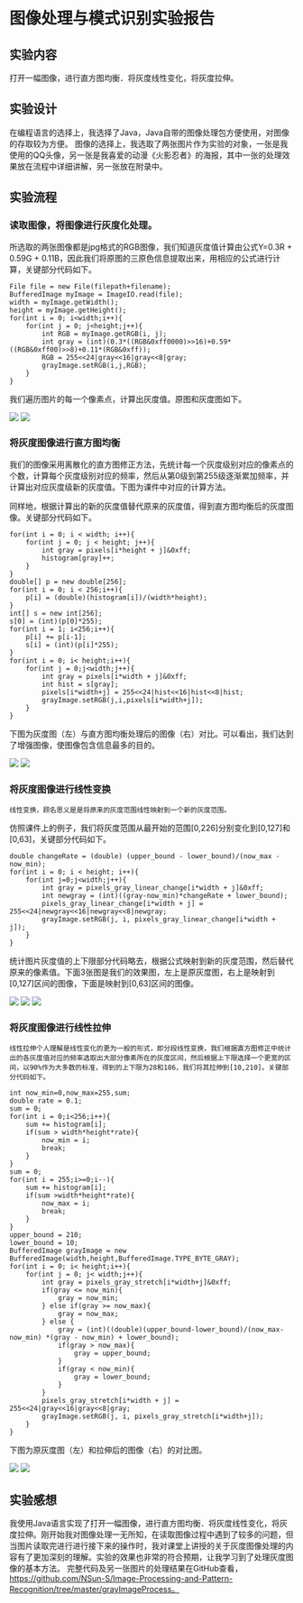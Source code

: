 # 图像处理与模式识别实验报告
## 实验内容
打开一幅图像，进行直方图均衡．将灰度线性变化，将灰度拉伸。
## 实验设计
在编程语言的选择上，我选择了Java，Java自带的图像处理包方便使用，对图像的存取较为方便。
图像的选择上，我选取了两张图片作为实验的对象，一张是我使用的QQ头像，另一张是我喜爱的动漫《火影忍者》的海报，其中一张的处理效果放在流程中详细讲解，另一张放在附录中。
## 实验流程
### 读取图像，将图像进行灰度化处理。
所选取的两张图像都是jpg格式的RGB图像，我们知道灰度值计算由公式Y=0.3R + 0.59G + 0.11B，因此我们将原图的三原色信息提取出来，用相应的公式进行计算，关键部分代码如下。
```
File file = new File(filepath+filename);
BufferedImage myImage = ImageIO.read(file);
width = myImage.getWidth();
height = myImage.getHeight();
for(int i = 0; i<width;i++){
    for(int j = 0; j<height;j++){
        int RGB = myImage.getRGB(i, j);
        int gray = (int)(0.3*((RGB&0xff0000)>>16)+0.59*((RGB&0xff00)>>8)+0.11*(RGB&0xff));
        RGB = 255<<24|gray<<16|gray<<8|gray;
        grayImage.setRGB(i,j,RGB);
    }
}
```
我们遍历图片的每一个像素点，计算出灰度值。原图和灰度图如下。

![](https://github.com/NSun-S/Image-Processing-and-Pattern-Recognition/blob/master/grayImageProcess/images/Naruto.jpg)
![](https://github.com/NSun-S/Image-Processing-and-Pattern-Recognition/blob/master/grayImageProcess/images/gray_Naruto.jpg)
### 将灰度图像进行直方图均衡
我们的图像采用离散化的直方图修正方法，先统计每一个灰度级别对应的像素点的个数，计算每个灰度级别对应的频率，然后从第0级到第255级逐渐累加频率，并计算出对应灰度级新的灰度值。下图为课件中对应的计算方法。

同样地，根据计算出的新的灰度值替代原来的灰度值，得到直方图均衡后的灰度图像。关键部分代码如下。
```
for(int i = 0; i < width; i++){
    for(int j = 0; j < height; j++){
        int gray = pixels[i*height + j]&0xff;
        histogram[gray]++;
    }
}
double[] p = new double[256];
for(int i = 0; i < 256;i++){
    p[i] = (double)(histogram[i])/(width*height);
}
int[] s = new int[256];
s[0] = (int)(p[0]*255);
for(int i = 1; i<256;i++){
    p[i] += p[i-1];
    s[i] = (int)(p[i]*255);
}
for(int i = 0; i< height;i++){
    for(int j = 0;j<width;j++){
        int gray = pixels[i*width + j]&0xff;
        int hist = s[gray];
        pixels[i*width+j] = 255<<24|hist<<16|hist<<8|hist;
        grayImage.setRGB(j,i,pixels[i*width+j]);
    }
}
```
下图为灰度图（左）与直方图均衡处理后的图像（右）对比。可以看出，我们达到了增强图像，使图像包含信息最多的目的。

![](https://github.com/NSun-S/Image-Processing-and-Pattern-Recognition/blob/master/grayImageProcess/images/gray_Naruto.jpg)
![](https://github.com/NSun-S/Image-Processing-and-Pattern-Recognition/blob/master/grayImageProcess/images/histogram_Naruto.jpg)
### 将灰度图像进行线性变换
	线性变换，顾名思义是是将原来的灰度范围线性映射到一个新的灰度范围。


仿照课件上的例子，我们将灰度范围从最开始的范围[0,226]分别变化到[0,127]和[0,63]，关键部分代码如下。
```
double changeRate = (double) (upper_bound - lower_bound)/(now_max - now_min);
for(int i = 0; i < height; i++){
    for(int j=0;j<width;j++){
        int gray = pixels_gray_linear_change[i*width + j]&0xff;
        int newgray = (int)((gray-now_min)*changeRate + lower_bound);
        pixels_gray_linear_change[i*width + j] = 255<<24|newgray<<16|newgray<<8|newgray;
        grayImage.setRGB(j, i, pixels_gray_linear_change[i*width + j]);
    }
}
```
统计图片灰度值的上下限部分代码略去，根据公式映射到新的灰度范围，然后替代原来的像素值。下面3张图是我们的效果图，左上是原灰度图，右上是映射到[0,127]区间的图像，下面是映射到[0,63]区间的图像。

![](https://github.com/NSun-S/Image-Processing-and-Pattern-Recognition/blob/master/grayImageProcess/images/gray_Naruto.jpg)
![](https://github.com/NSun-S/Image-Processing-and-Pattern-Recognition/blob/master/grayImageProcess/images/linearChange_Naruto.jpg)
![](https://github.com/NSun-S/Image-Processing-and-Pattern-Recognition/blob/master/grayImageProcess/images/linearChange64_Naruto.jpg)


### 将灰度图像进行线性拉伸
	线性拉伸个人理解是线性变化的更为一般的形式，即分段线性变换，我们根据直方图修正中统计出的各灰度值对应的频率选取出大部分像素所在的灰度区间，然后根据上下限选择一个更宽的区间，以90%作为大多数的标准，得到的上下限为28和186，我们将其拉伸到[10,210]。关键部分代码如下。
```
int now_min=0,now_max=255,sum;
double rate = 0.1;
sum = 0;
for(int i = 0;i<256;i++){
    sum += histogram[i];
    if(sum > width*height*rate){
        now_min = i;
        break;
    }
}
sum = 0;
for(int i = 255;i>=0;i--){
    sum += histogram[i];
    if(sum >width*height*rate){
        now_max = i;
        break;
    }
}
upper_bound = 210;
lower_bound = 10;
BufferedImage grayImage = new BufferedImage(width,height,BufferedImage.TYPE_BYTE_GRAY);
for(int i = 0; i< height;i++){
    for(int j = 0; j< width;j++){
        int gray = pixels_gray_stretch[i*width+j]&0xff;
        if(gray <= now_min){
            gray = now_min;
        } else if(gray >= now_max){
            gray = now_max;
        } else {
            gray = (int)((double)(upper_bound-lower_bound)/(now_max-now_min) *(gray - now_min) + lower_bound);
            if(gray > now_max){
                gray = upper_bound;
            }
            if(gray < now_min){
                gray = lower_bound;
            }
        }
        pixels_gray_stretch[i*width + j] = 255<<24|gray<<16|gray<<8|gray;
        grayImage.setRGB(j, i, pixels_gray_stretch[i*width+j]);
    }
}
```
下图为原灰度图（左）和拉伸后的图像（右）的对比图。

![](https://github.com/NSun-S/Image-Processing-and-Pattern-Recognition/blob/master/grayImageProcess/images/gray_Naruto.jpg)
![](https://github.com/NSun-S/Image-Processing-and-Pattern-Recognition/blob/master/grayImageProcess/images/stretch_Naruto.jpg)
## 实验感想
我使用Java语言实现了打开一幅图像，进行直方图均衡．将灰度线性变化，将灰度拉伸。刚开始我对图像处理一无所知，在读取图像过程中遇到了较多的问题，但当图片读取完进行进行接下来的操作时，我对课堂上讲授的关于灰度图像处理的内容有了更加深刻的理解。实验的效果也非常的符合预期，让我学习到了处理灰度图像的基本方法。
完整代码及另一张图片的处理结果在GitHub查看，https://github.com/NSun-S/Image-Processing-and-Pattern-Recognition/tree/master/grayImageProcess。
